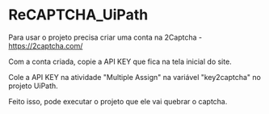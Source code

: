 # ReCAPTCHA_UiPath
Para usar o projeto precisa criar uma conta na 2Captcha - https://2captcha.com/

Com a conta criada, copie a API KEY que fica na tela inicial do site.

Cole a API KEY na atividade "Multiple Assign" na variável "key2captcha" no projeto UiPath.

Feito isso, pode executar o projeto que ele vai quebrar o captcha.
